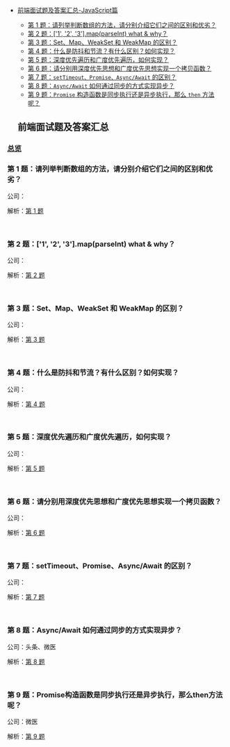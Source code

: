 - [前端面试题及答案汇总-JavaScript篇](#%E5%89%8D%E7%AB%AF%E9%9D%A2%E8%AF%95%E9%A2%98%E5%8F%8A%E7%AD%94%E6%A1%88%E6%B1%87%E6%80%BB)
  - [第 1 题：请列举判断数组的方法，请分别介绍它们之间的区别和优劣？](#%E7%AC%AC-1-%E9%A2%98%E8%AF%B7%E5%88%97%E4%B8%BE%E5%88%A4%E6%96%AD%E6%95%B0%E7%BB%84%E7%9A%84%E6%96%B9%E6%B3%95%E8%AF%B7%E5%88%86%E5%88%AB%E4%BB%8B%E7%BB%8D%E5%AE%83%E4%BB%AC%E4%B9%8B%E9%97%B4%E7%9A%84%E5%8C%BA%E5%88%AB%E5%92%8C%E4%BC%98%E5%8A%A3)
  - [第 2 题：['1', '2', '3'].map(parseInt) what & why？](#%E7%AC%AC-2-%E9%A2%981-2-3mapparseint-what--why)
  - [第 3 题：Set、Map、WeakSet 和 WeakMap 的区别？](#%E7%AC%AC-3-%E9%A2%98setmapweakset-%E5%92%8C-weakmap-%E7%9A%84%E5%8C%BA%E5%88%AB)
  - [第 4 题：什么是防抖和节流？有什么区别？如何实现？](#%E7%AC%AC-4-%E9%A2%98%E4%BB%80%E4%B9%88%E6%98%AF%E9%98%B2%E6%8A%96%E5%92%8C%E8%8A%82%E6%B5%81%E6%9C%89%E4%BB%80%E4%B9%88%E5%8C%BA%E5%88%AB%E5%A6%82%E4%BD%95%E5%AE%9E%E7%8E%B0)
  - [第 5 题：深度优先遍历和广度优先遍历，如何实现？](#%E7%AC%AC-5-%E9%A2%98%E6%B7%B1%E5%BA%A6%E4%BC%98%E5%85%88%E9%81%8D%E5%8E%86%E5%92%8C%E5%B9%BF%E5%BA%A6%E4%BC%98%E5%85%88%E9%81%8D%E5%8E%86%E5%A6%82%E4%BD%95%E5%AE%9E%E7%8E%B0)
  - [第 6 题：请分别用深度优先思想和广度优先思想实现一个拷贝函数？](#%E7%AC%AC-6-%E9%A2%98%E8%AF%B7%E5%88%86%E5%88%AB%E7%94%A8%E6%B7%B1%E5%BA%A6%E4%BC%98%E5%85%88%E6%80%9D%E6%83%B3%E5%92%8C%E5%B9%BF%E5%BA%A6%E4%BC%98%E5%85%88%E6%80%9D%E6%83%B3%E5%AE%9E%E7%8E%B0%E4%B8%80%E4%B8%AA%E6%8B%B7%E8%B4%9D%E5%87%BD%E6%95%B0)
  - [第 7 题：`setTimeout、Promise、Async/Await` 的区别？](#%E7%AC%AC-7-%E9%A2%98settimeoutpromiseasyncawait-%E7%9A%84%E5%8C%BA%E5%88%AB)
  - [第 8 题：`Async/Await` 如何通过同步的方式实现异步？](#%E7%AC%AC-8-%E9%A2%98asyncawait-%E5%A6%82%E4%BD%95%E9%80%9A%E8%BF%87%E5%90%8C%E6%AD%A5%E7%9A%84%E6%96%B9%E5%BC%8F%E5%AE%9E%E7%8E%B0%E5%BC%82%E6%AD%A5)
  - [第 9 题：`Promise` 构造函数是同步执行还是异步执行，那么 `then` 方法呢？](#%E7%AC%AC-8-%E9%A2%98asyncawait-%E5%A6%82%E4%BD%95%E9%80%9A%E8%BF%87%E5%90%8C%E6%AD%A5%E7%9A%84%E6%96%B9%E5%BC%8F%E5%AE%9E%E7%8E%B0%E5%BC%82%E6%AD%A5)
  


  ## 前端面试题及答案汇总

### [总览](https://github.com/lotosv2010/front-end-summary/issues?q=is%3Aopen+is%3Aissue+label%3Ainterview+label%3AJavaScript)

### 第 1 题：请列举判断数组的方法，请分别介绍它们之间的区别和优劣？

公司：

解析：[第 1 题](https://github.com/lotosv2010/front-end-summary/issues/3)

<br/>

### 第 2 题：['1', '2', '3'].map(parseInt) what & why？

公司：

解析：[第 2 题](https://github.com/lotosv2010/front-end-summary/issues/5)

<br/>

### 第 3 题：Set、Map、WeakSet 和 WeakMap 的区别？

公司：

解析：[第 3 题](https://github.com/lotosv2010/front-end-summary/issues/7)

<br/>

### 第 4 题：什么是防抖和节流？有什么区别？如何实现？

公司：

解析：[第 4 题](https://github.com/lotosv2010/front-end-summary/issues/9)

<br/>

### 第 5 题：深度优先遍历和广度优先遍历，如何实现？

公司：

解析：[第 5 题](https://github.com/lotosv2010/front-end-summary/issues/13)

<br/>

### 第 6 题：请分别用深度优先思想和广度优先思想实现一个拷贝函数？

公司：

解析：[第 6 题](https://github.com/lotosv2010/front-end-summary/issues/15)

<br/>

### 第 7 题：setTimeout、Promise、Async/Await 的区别？

公司：

解析：[第 7 题](https://github.com/lotosv2010/front-end-summary/issues/17)

<br/>

### 第 8 题：Async/Await 如何通过同步的方式实现异步？

公司：头条、微医

解析：[第 8 题](https://github.com/lotosv2010/front-end-summary/issues/19)

<br/>

### 第 9 题：Promise构造函数是同步执行还是异步执行，那么then方法呢？

公司：微医

解析：[第 9 题](https://github.com/lotosv2010/front-end-summary/issues/21)

<br/>
